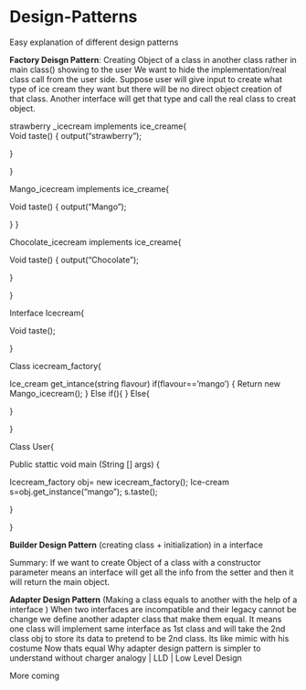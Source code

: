 # Design-Patterns
Easy explanation of different design patterns






**Factory Deisgn Pattern**: Creating Object of a class in another class rather in main class() showing to the user
We want to hide the implementation/real class call from the user side. Suppose user will give input to create what type of ice cream they want but there will be no direct object creation of that class. Another interface will get that type and call the real class to creat object.

strawberry _icecream implements ice_creame{              
Void taste()
{
output(“strawberry”);

}

}


Mango_icecream  implements ice_creame{

Void taste()
{
output(“Mango”);

}
}


Chocolate_icecream  implements ice_creame{

Void taste()
{
output(“Chocolate”);

}


}

Interface Icecream{

Void taste();

}


Class icecream_factory{

Ice_cream get_intance(string flavour)
       if(flavour==’mango’)
{
Return new Mango_icecream();
}
Else if(){
}
Else{

}



}




Class User{

Public stattic void main (String [] args)
{

Icecream_factory obj= new icecream_factory();
Ice-cream s=obj.get_instance(“mango”);
s.taste();




}



}









**Builder Design Pattern**
(creating class + initialization) in a interface

Summary: If we want to create Object of a class with a constructor parameter means an interface will get all the info  from the setter and then it will return the main object.



**Adapter Design Pattern**
(Making a class equals to another with the help of a interface )
When two interfaces are incompatible and their legacy cannot be change we define another adapter class that make them equal. It means one class will implement same interface as 1st class and will take the 2nd class obj to store its data to pretend to be 2nd class. Its like mimic with his costume
Now thats equal
Why adapter design pattern is simpler to understand without charger analogy | LLD | Low Level Design



More coming




